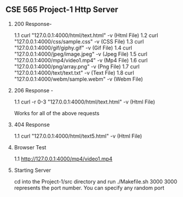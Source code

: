 ## CSE 565 Project-1 Http Server

1. 200 Response-

    1.1 curl "127.0.0.1:4000/html/text.html" -v (Html File)
    1.2 curl "127.0.0.1:4000/css/sample.css" -v (CSS File)
    1.3 curl "127.0.0.1:4000/gif/giphy.gif" -v (Gif File)
    1.4 curl "127.0.0.1:4000/jpeg/image.jpeg" -v (Jpeg File)
    1.5 curl "127.0.0.1:4000/mp4/video1.mp4" -v (Mp4 File)
    1.6 curl "127.0.0.1:4000/png/array.png" -v (Png File)
    1.7 curl "127.0.0.1:4000/text/text.txt" -v (Text File)
    1.8 curl "127.0.0.1:4000/webm/sample.webm" -v (Webm File)

2. 206 Response -

   1.1 curl -r 0-3 "127.0.0.1:4000/html/text.html" -v (Html File)

   Works for all of the above requests

3. 404 Response

   1.1 curl "127.0.0.1:4000/html/text5.html" -v (Html File)

4. Browser Test

   1.1 http://127.0.0.1:4000/mp4/video1.mp4

5. Starting Server

   cd into the Project-1/src directory and run ./Makefile.sh 3000
   3000 represents the port number. You can specify any random port